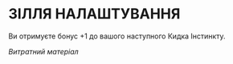 ﻿# ЗІЛЛЯ НАЛАШТУВАННЯ

Ви отримуєте бонус +1 до вашого наступного Кидка Інстинкту.

*Витратний матеріал*